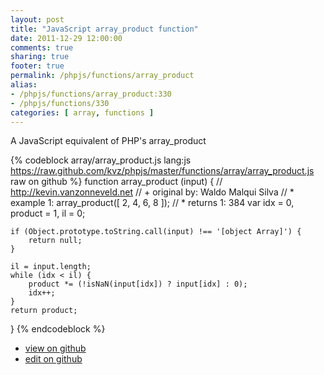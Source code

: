 ```yaml
---
layout: post
title: "JavaScript array_product function"
date: 2011-12-29 12:00:00
comments: true
sharing: true
footer: true
permalink: /phpjs/functions/array_product
alias:
- /phpjs/functions/array_product:330
- /phpjs/functions/330
categories: [ array, functions ]
---
```

A JavaScript equivalent of PHP's array_product
<!-- more -->
{% codeblock array/array_product.js lang:js https://raw.github.com/kvz/phpjs/master/functions/array/array_product.js raw on github %}
function array_product (input) {
    // http://kevin.vanzonneveld.net
    // +   original by: Waldo Malqui Silva
    // *     example 1: array_product([ 2, 4, 6, 8 ]);
    // *     returns 1: 384
    var idx = 0,
        product = 1,
        il = 0;

    if (Object.prototype.toString.call(input) !== '[object Array]') {
        return null;
    }

    il = input.length;
    while (idx < il) {
        product *= (!isNaN(input[idx]) ? input[idx] : 0);
        idx++;
    }
    return product;
}
{% endcodeblock %}
<ul>
 <li><a href="https://github.com/kvz/phpjs/blob/master/functions/array/array_product.js">view on github</a></li>
 <li><a href="https://github.com/kvz/phpjs/edit/master/functions/array/array_product.js">edit on github</a></li>
</ul>
